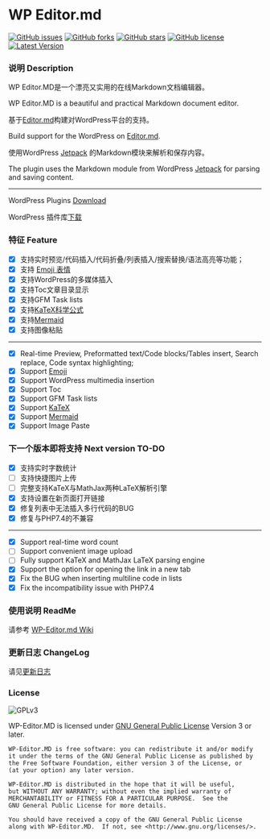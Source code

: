 # WP Editor.md

[![GitHub issues](https://img.shields.io/github/issues/LuRenJiasWorld/WP-Editor.md.svg)](https://github.com/LuRenJiasWorld/WP-Editor.md/issues)
[![GitHub forks](https://img.shields.io/github/forks/LuRenJiasWorld/WP-Editor.md.svg)](https://github.com/LuRenJiasWorld/WP-Editor.md/network)
[![GitHub stars](https://img.shields.io/github/stars/LuRenJiasWorld/WP-Editor.md.svg)](https://github.com/LuRenJiasWorld/WP-Editor.md/stargazers)
[![GitHub license](https://img.shields.io/github/license/LuRenJiasWorld/WP-Editor.md.svg)](https://github.com/LuRenJiasWorld/WP-Editor.md/blob/V5.0/LICENSE)
[![Latest Version](https://img.shields.io/badge/Latest%20Version-10.0.8-green
)](https://github.com/LuRenJiasWorld/WP-Editor.md/releases)

### 说明 Description

WP Editor.MD是一个漂亮又实用的在线Markdown文档编辑器。

WP Editor.MD is a beautiful and practical Markdown document editor.

基于[Editor.md](https://github.com/pandao/editor.md)构建对WordPress平台的支持。

Build support for the WordPress on [Editor.md](https://github.com/pandao/editor.md).

使用WordPress [Jetpack](http://jetpack.me) 的Markdown模块来解析和保存内容。

The plugin uses the Markdown module from WordPress [Jetpack](http://jetpack.me) for parsing and saving content.

 ---

WordPress Plugins [Download](https://wordpress.org/plugins/wp-editormd/)

WordPress 插件库[下载](https://wordpress.org/plugins/wp-editormd/)

### 特征 Feature

 - [x] 支持实时预览/代码插入/代码折叠/列表插入/搜索替换/语法高亮等功能；
 - [x] 支持 [Emoji 表情](http://www.emoji-cheat-sheet.com/)
 - [x] 支持WordPress的多媒体插入
 - [x] 支持Toc文章目录显示
 - [x] 支持GFM Task lists
 - [x] 支持[KaTeX科学公式](https://khan.github.io/KaTeX/)
 - [x] 支持[Mermaid](https://mermaidjs.github.io/)
 - [x] 支持图像粘贴

 ---

 - [x] Real-time Preview, Preformatted text/Code blocks/Tables insert, Search replace, Code syntax highlighting;
 - [x] Support [Emoji](http://www.emoji-cheat-sheet.com/)
 - [x] Support WordPress multimedia insertion
 - [x] Support Toc
 - [x] Support GFM Task lists
 - [x] Support [KaTeX](https://khan.github.io/KaTeX/)
 - [x] Support [Mermaid](https://mermaidjs.github.io/)
 - [x] Support Image Paste

### 下一个版本即将支持 Next version TO-DO
 - [x] 支持实时字数统计
 - [ ] 支持快捷图片上传
 - [ ] 完整支持KaTeX与MathJax两种LaTeX解析引擎
 - [x] 支持设置在新页面打开链接
 - [x] 修复列表中无法插入多行代码的BUG
 - [x] 修复与PHP7.4的不兼容

 ---

 - [x] Support real-time word count
 - [ ] Support convenient image upload
 - [ ] Fully support KaTeX and MathJax LaTeX parsing engine
 - [x] Support the option for opening the link in a new tab
 - [x] Fix the BUG when inserting multiline code in lists
 - [x] Fix the incompatibility issue with PHP7.4 

### 使用说明 ReadMe

请参考 [WP-Editor.md Wiki](https://github.com/LuRenJiasWorld/WP-Editor.md/wiki)
 
### 更新日志 ChangeLog

请见[更新日志](https://github.com/LuRenJiasWorld/WP-Editor.md/blob/master/CHANGELOG.md)

### License

![GPLv3](https://www.gnu.org/graphics/gplv3-127x51.png)

WP-Editor.MD is licensed under [GNU General Public License](https://www.gnu.org/licenses/gpl.html) Version 3 or later.

```
WP-Editor.MD is free software: you can redistribute it and/or modify
it under the terms of the GNU General Public License as published by
the Free Software Foundation, either version 3 of the License, or
(at your option) any later version.

WP-Editor.MD is distributed in the hope that it will be useful,
but WITHOUT ANY WARRANTY; without even the implied warranty of
MERCHANTABILITY or FITNESS FOR A PARTICULAR PURPOSE.  See the
GNU General Public License for more details.

You should have received a copy of the GNU General Public License
along with WP-Editor.MD.  If not, see <http://www.gnu.org/licenses/>.
```